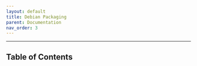 ```yaml
---
layout: default
title: Debian Packaging
parent: Documentation
nav_order: 3
---
```

---------------------------------------------------------------------------------------------------
## **Table of Contents**
